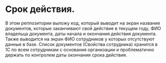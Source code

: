 # Срок действия.

В этом реппозитории выложу код, который  выводит на экран название документов, которые заканчивают свой действие 
в текущем году, ФИО владельца документа, даты начала и окончания действия документа.
Также выводится на экран ФИО сотрудников у которых отсутствуют данные в базе.
Список документов (Свойства сотрудника) хранится в 1С по всем сотрудникам с основания организации и проблематично держать
по контролем даты окончания срока действия.
